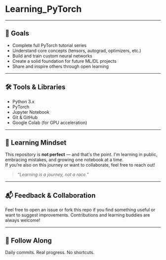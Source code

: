 # Learning_PyTorch



---

## 🎯 Goals

- Complete full PyTorch tutorial series  
- Understand core concepts (tensors, autograd, optimizers, etc.)  
- Build and train custom neural networks  
- Create a solid foundation for future ML/DL projects  
- Share and inspire others through open learning

---

## 🛠️ Tools & Libraries

- Python 3.x 
- PyTorch  
- Jupyter Notebook  
- Git & GitHub  
- Google Colab (for GPU acceleration)

---

## 🌱 Learning Mindset

This repository is **not perfect** — and that's the point. I'm learning in public, embracing mistakes, and growing one notebook at a time.  
If you’re also on this journey or want to collaborate, feel free to reach out!

> _“Learning is a journey, not a race.”_

---

## 📬 Feedback & Collaboration

Feel free to open an issue or fork this repo if you find something useful or want to suggest improvements. Contributions and learning buddies are always welcome!

---

## 🧭 Follow Along

 Daily commits. Real progress. No shortcuts.

